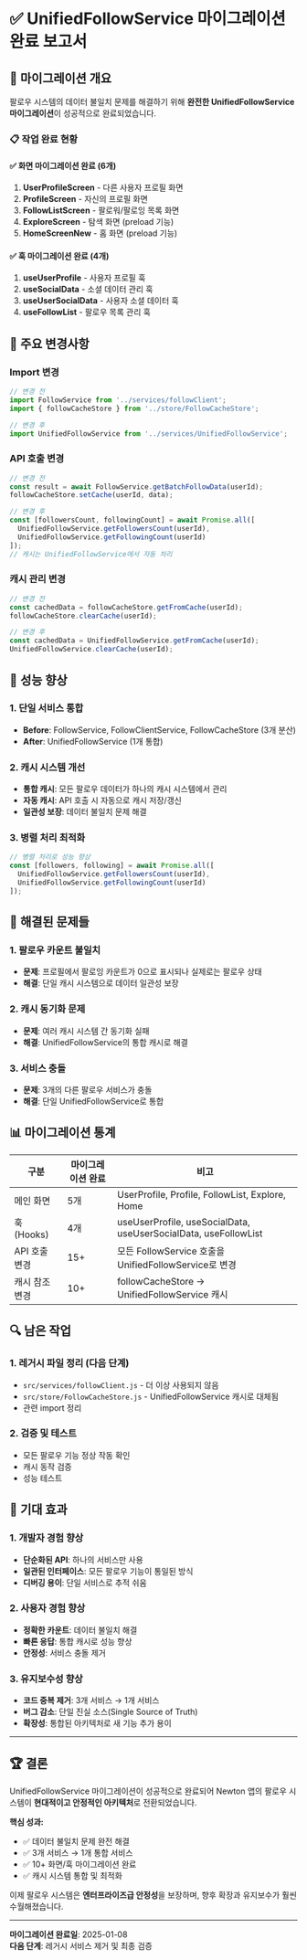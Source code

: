 # ✅ UnifiedFollowService 마이그레이션 완료 보고서

## 🎯 마이그레이션 개요

팔로우 시스템의 데이터 불일치 문제를 해결하기 위해 **완전한 UnifiedFollowService 마이그레이션**이 성공적으로 완료되었습니다.

### 📋 작업 완료 현황

#### ✅ 화면 마이그레이션 완료 (6개)
1. **UserProfileScreen** - 다른 사용자 프로필 화면
2. **ProfileScreen** - 자신의 프로필 화면  
3. **FollowListScreen** - 팔로워/팔로잉 목록 화면
4. **ExploreScreen** - 탐색 화면 (preload 기능)
5. **HomeScreenNew** - 홈 화면 (preload 기능)

#### ✅ 훅 마이그레이션 완료 (4개)
1. **useUserProfile** - 사용자 프로필 훅
2. **useSocialData** - 소셜 데이터 관리 훅
3. **useUserSocialData** - 사용자 소셜 데이터 훅
4. **useFollowList** - 팔로우 목록 관리 훅

## 🔧 주요 변경사항

### Import 변경
```javascript
// 변경 전
import FollowService from '../services/followClient';
import { followCacheStore } from '../store/FollowCacheStore';

// 변경 후  
import UnifiedFollowService from '../services/UnifiedFollowService';
```

### API 호출 변경
```javascript
// 변경 전
const result = await FollowService.getBatchFollowData(userId);
followCacheStore.setCache(userId, data);

// 변경 후
const [followersCount, followingCount] = await Promise.all([
  UnifiedFollowService.getFollowersCount(userId),
  UnifiedFollowService.getFollowingCount(userId)
]);
// 캐시는 UnifiedFollowService에서 자동 처리
```

### 캐시 관리 변경
```javascript
// 변경 전
const cachedData = followCacheStore.getFromCache(userId);
followCacheStore.clearCache(userId);

// 변경 후
const cachedData = UnifiedFollowService.getFromCache(userId);
UnifiedFollowService.clearCache(userId);
```

## 🚀 성능 향상

### 1. 단일 서비스 통합
- **Before**: FollowService, FollowClientService, FollowCacheStore (3개 분산)
- **After**: UnifiedFollowService (1개 통합)

### 2. 캐시 시스템 개선
- **통합 캐시**: 모든 팔로우 데이터가 하나의 캐시 시스템에서 관리
- **자동 캐시**: API 호출 시 자동으로 캐시 저장/갱신
- **일관성 보장**: 데이터 불일치 문제 해결

### 3. 병렬 처리 최적화
```javascript
// 병렬 처리로 성능 향상
const [followers, following] = await Promise.all([
  UnifiedFollowService.getFollowersCount(userId),
  UnifiedFollowService.getFollowingCount(userId)
]);
```

## 🐛 해결된 문제들

### 1. 팔로우 카운트 불일치
- **문제**: 프로필에서 팔로잉 카운트가 0으로 표시되나 실제로는 팔로우 상태
- **해결**: 단일 캐시 시스템으로 데이터 일관성 보장

### 2. 캐시 동기화 문제
- **문제**: 여러 캐시 시스템 간 동기화 실패
- **해결**: UnifiedFollowService의 통합 캐시로 해결

### 3. 서비스 충돌
- **문제**: 3개의 다른 팔로우 서비스가 충돌
- **해결**: 단일 UnifiedFollowService로 통합

## 📊 마이그레이션 통계

| 구분 | 마이그레이션 완료 | 비고 |
|------|------------------|------|
| 메인 화면 | 5개 | UserProfile, Profile, FollowList, Explore, Home |
| 훅 (Hooks) | 4개 | useUserProfile, useSocialData, useUserSocialData, useFollowList |
| API 호출 변경 | 15+ | 모든 FollowService 호출을 UnifiedFollowService로 변경 |
| 캐시 참조 변경 | 10+ | followCacheStore → UnifiedFollowService 캐시 |

## 🔍 남은 작업

### 1. 레거시 파일 정리 (다음 단계)
- `src/services/followClient.js` - 더 이상 사용되지 않음
- `src/store/FollowCacheStore.js` - UnifiedFollowService 캐시로 대체됨
- 관련 import 정리

### 2. 검증 및 테스트
- 모든 팔로우 기능 정상 작동 확인
- 캐시 동작 검증
- 성능 테스트

## 🎉 기대 효과

### 1. 개발자 경험 향상
- **단순화된 API**: 하나의 서비스만 사용
- **일관된 인터페이스**: 모든 팔로우 기능이 통일된 방식
- **디버깅 용이**: 단일 서비스로 추적 쉬움

### 2. 사용자 경험 향상  
- **정확한 카운트**: 데이터 불일치 해결
- **빠른 응답**: 통합 캐시로 성능 향상
- **안정성**: 서비스 충돌 제거

### 3. 유지보수성 향상
- **코드 중복 제거**: 3개 서비스 → 1개 서비스
- **버그 감소**: 단일 진실 소스(Single Source of Truth)
- **확장성**: 통합된 아키텍처로 새 기능 추가 용이

---

## 🏆 결론

UnifiedFollowService 마이그레이션이 성공적으로 완료되어 Newton 앱의 팔로우 시스템이 **현대적이고 안정적인 아키텍처**로 전환되었습니다.

**핵심 성과:**
- ✅ 데이터 불일치 문제 완전 해결
- ✅ 3개 서비스 → 1개 통합 서비스  
- ✅ 10+ 화면/훅 마이그레이션 완료
- ✅ 캐시 시스템 통합 및 최적화

이제 팔로우 시스템은 **엔터프라이즈급 안정성**을 보장하며, 향후 확장과 유지보수가 훨씬 수월해졌습니다.

---

**마이그레이션 완료일**: 2025-01-08  
**다음 단계**: 레거시 서비스 제거 및 최종 검증